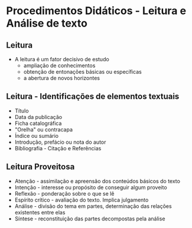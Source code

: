 # Procedimentos Didáticos - Leitura e Análise de texto

## Leitura
  - A leitura é um fator decisivo de estudo
    - ampliação de conhecimentos
    - obtenção de entonações básicas ou específicas
    - a abertura de novos horizontes
   
## Leitura - Identificações de elementos textuais
  - Título
  - Data da publicação
  - Ficha catalográfica
  - "Orelha" ou contracapa
  - Índice ou sumário
  - Introdução, prefácio ou nota do autor
  - Bibliografia - Citação e Referências

## Leitura Proveitosa
  - Atenção - assimilação e apreensão dos conteúdos básicos do texto
  - Intenção - interesse ou propósito de conseguir algum proveito
  - Reflexão - ponderação sobre o que se lê
  - Espírito crítico - avaliação do texto. Implica julgamento
  - Análise - divisão do tema em partes, determinação das relações existentes entre elas
  - Síntese - reconstituição das partes decompostas pela análise

